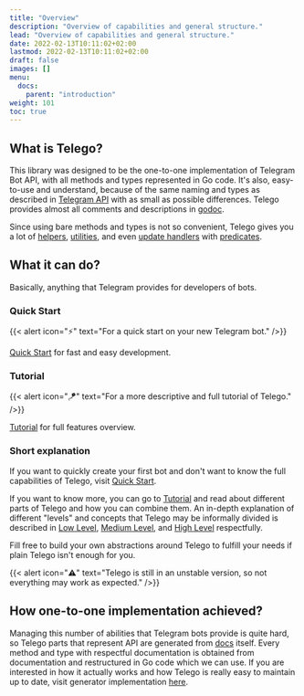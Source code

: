 ```yaml
---
title: "Overview"
description: "Overview of capabilities and general structure."
lead: "Overview of capabilities and general structure."
date: 2022-02-13T10:11:02+02:00
lastmod: 2022-02-13T10:11:02+02:00
draft: false
images: []
menu:
  docs:
    parent: "introduction"
weight: 101
toc: true
---
```


## What is Telego?

This library was designed to be the one-to-one implementation of Telegram Bot API, with all methods and types
represented in Go code. It's also, easy-to-use and understand, because of the same naming and types as described in
[Telegram API](https://core.telegram.org/bots/api) with as small as possible differences. Telego provides almost all
comments and descriptions in [godoc](https://pkg.go.dev/github.com/mymmrac/telego).

Since using bare methods and types is not so convenient, Telego gives you a lot of [helpers](/docs/helpers),
[utilities](/docs/utilities/utilities-basics/), and even [update handlers](/docs/handlers/handlers-basics/) with
[predicates](/docs/handlers/predicates).

## What it can do?

Basically, anything that Telegram provides for developers of bots.

### Quick Start

{{< alert icon="⚡️" text="For a quick start on your new Telegram bot." />}}

[Quick Start](/docs/introduction/quick-start) for fast and easy development.

### Tutorial

{{< alert icon="🪁" text="For a more descriptive and full tutorial of Telego." />}}

[Tutorial](/docs/introduction/tutorial) for full features overview.

### Short explanation

If you want to quickly create your first bot and don't want to know the full capabilities of Telego, visit
[Quick Start](/docs/introduction/quick-start).

If you want to know more, you can go to [Tutorial](/docs/introduction/tutorial) and read about different parts of Telego
and how you can combine them. An in-depth explanation of different "levels" and concepts that Telego may be informally
divided is described in [Low Level](/docs/levels/low-level), [Medium Level](/docs/levels/medium-level), and
[High Level](/docs/levels/high-level) respectfully.

Fill free to build your own abstractions around Telego to fulfill your needs if plain Telego isn't enough for you.

{{< alert icon="⚠️" text="Telego is still in an unstable version, so not everything may work as expected." />}}

## How one-to-one implementation achieved?

Managing this number of abilities that Telegram bots provide is quite hard, so Telego parts that represent API are
generated from [docs](https://core.telegram.org/bots/api) itself. Every method and type with respectful documentation is
obtained from documentation and restructured in Go code which we can use. If you are interested in how it actually works
and how Telego is really easy to maintain up to date, visit generator implementation
[here](https://github.com/mymmrac/telego/tree/main/internal/generator).
